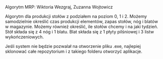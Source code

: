 Algorytm MRP: Wiktoria Wezgraj, Zuzanna Wojtowicz

Algorytm dla produkcji stołów z podziałem na poziom 0, 1 i 2. 
Możemy samodzielnie określić czas produkcji elementów, zapas stołów, nóg i blatów w magazynie.
Możemy również określić, ile stołów chcemy i na jaki tydzień. 
Stół składa się z 4 nóg i 1 blatu.
Blat składa się z 1 płyty pilśniowej i 3 listw wykończeniowych.

Jeśli system nie będzie pozwalał na otworzenie pliku .exe, najlepiej sklonować całe repozytorium i z takiego folderu otworzyć aplikacje.
